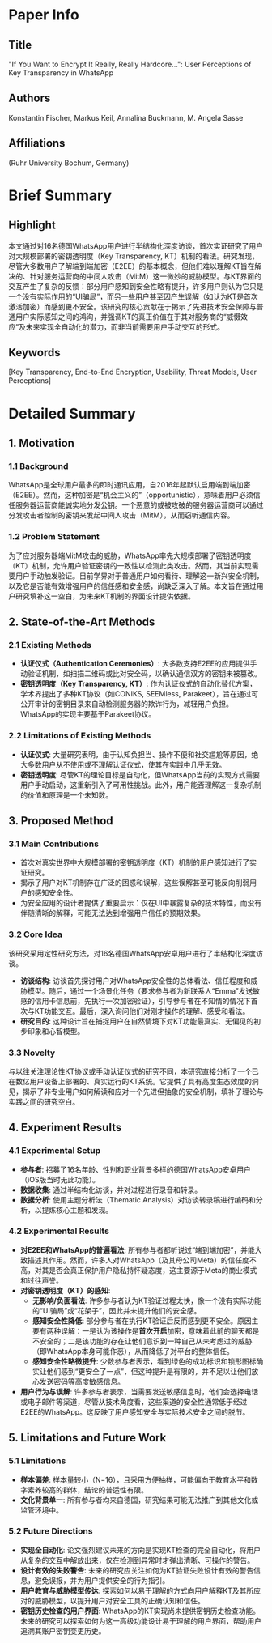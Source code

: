 # Paper Info

## Title
"If You Want to Encrypt It Really, Really Hardcore...": User Perceptions of Key Transparency in WhatsApp

## Authors
Konstantin Fischer, Markus Keil, Annalina Buckmann, M. Angela Sasse

## Affiliations
(Ruhr University Bochum, Germany)

# Brief Summary

## Highlight
本文通过对16名德国WhatsApp用户进行半结构化深度访谈，首次实证研究了用户对大规模部署的密钥透明度（Key Transparency, KT）机制的看法。研究发现，尽管大多数用户了解端到端加密（E2EE）的基本概念，但他们难以理解KT旨在解决的、针对服务运营商的中间人攻击（MitM）这一微妙的威胁模型。与KT界面的交互产生了复杂的反馈：部分用户感知到安全性略有提升，许多用户则认为它只是一个没有实际作用的“UI骗局”，而另一些用户甚至因产生误解（如认为KT是首次激活加密）而感到更不安全。该研究的核心贡献在于揭示了先进技术安全保障与普通用户实际感知之间的鸿沟，并强调KT的真正价值在于其对服务商的“威慑效应”及未来实现全自动化的潜力，而非当前需要用户手动交互的形式。

## Keywords
[Key Transparency, End-to-End Encryption, Usability, Threat Models, User Perceptions]

# Detailed Summary

## 1. Motivation

### 1.1 Background
WhatsApp是全球用户最多的即时通讯应用，自2016年起默认启用端到端加密（E2EE）。然而，这种加密是“机会主义的”（opportunistic），意味着用户必须信任服务器运营商能诚实地分发公钥。一个恶意的或被攻破的服务器运营商可以通过分发攻击者控制的密钥来发起中间人攻击（MitM），从而窃听通信内容。

### 1.2 Problem Statement
为了应对服务器端MitM攻击的威胁，WhatsApp率先大规模部署了密钥透明度（KT）机制，允许用户验证密钥的一致性以检测此类攻击。然而，其当前实现需要用户手动触发验证。目前学界对于普通用户如何看待、理解这一新兴安全机制，以及它是否能有效增强用户的信任感和安全感，尚缺乏深入了解。本文旨在通过用户研究填补这一空白，为未来KT机制的界面设计提供依据。

## 2. State-of-the-Art Methods

### 2.1 Existing Methods
*   **认证仪式（Authentication Ceremonies）**: 大多数支持E2EE的应用提供手动验证机制，如扫描二维码或比对安全码，以确认通信双方的密钥未被篡改。
*   **密钥透明度（Key Transparency, KT）**: 作为认证仪式的自动化替代方案，学术界提出了多种KT协议（如CONIKS, SEEMless, Parakeet），旨在通过可公开审计的密钥目录来自动检测服务器的欺诈行为，减轻用户负担。WhatsApp的实现主要基于Parakeet协议。

### 2.2 Limitations of Existing Methods
*   **认证仪式**: 大量研究表明，由于认知负担当、操作不便和社交尴尬等原因，绝大多数用户从不使用或不理解认证仪式，使其在实践中几乎无效。
*   **密钥透明度**: 尽管KT的理论目标是自动化，但WhatsApp当前的实现方式需要用户手动启动，这重新引入了可用性挑战。此外，用户能否理解这一复杂机制的价值和原理是一个未知数。

## 3. Proposed Method

### 3.1 Main Contributions
*   首次对真实世界中大规模部署的密钥透明度（KT）机制的用户感知进行了实证研究。
*   揭示了用户对KT机制存在广泛的困惑和误解，这些误解甚至可能反向削弱用户的感知安全性。
*   为安全应用的设计者提供了重要启示：仅在UI中暴露复杂的技术特性，而没有伴随清晰的解释，可能无法达到增强用户信任的预期效果。

### 3.2 Core Idea
该研究采用定性研究方法，对16名德国WhatsApp安卓用户进行了半结构化深度访谈。
*   **访谈结构**: 访谈首先探讨用户对WhatsApp安全性的总体看法、信任程度和威胁模型。随后，通过一个场景化任务（要求参与者为新联系人“Emma”发送敏感的信用卡信息前，先执行一次加密验证），引导参与者在不知情的情况下首次与KT功能交互。最后，深入询问他们对刚才操作的理解、感受和看法。
*   **研究目的**: 这种设计旨在捕捉用户在自然情境下对KT功能最真实、无偏见的初步印象和心智模型。

### 3.3 Novelty
与以往关注理论性KT协议或手动认证仪式的研究不同，本研究直接分析了一个已在数亿用户设备上部署的、真实运行的KT系统。它提供了具有高度生态效度的洞见，揭示了非专业用户如何解读和应对一个先进但抽象的安全机制，填补了理论与实践之间的研究空白。

## 4. Experiment Results

### 4.1 Experimental Setup
*   **参与者**: 招募了16名年龄、性别和职业背景多样的德国WhatsApp安卓用户（iOS版当时无此功能）。
*   **数据收集**: 通过半结构化访谈，并对过程进行录音和转录。
*   **数据分析**: 使用主题分析法（Thematic Analysis）对访谈转录稿进行编码和分析，以提炼核心主题和发现。

### 4.2 Experimental Results
*   **对E2EE和WhatsApp的普遍看法**: 所有参与者都听说过“端到端加密”，并能大致描述其作用。然而，许多人对WhatsApp（及其母公司Meta）的信任度不高，对其是否会真正保护用户隐私持怀疑态度，这主要源于Meta的商业模式和过往声誉。
*   **对密钥透明度（KT）的感知**:
    *   **无影响/负面看法**: 许多参与者认为KT验证过程太快，像一个没有实际功能的“UI骗局”或“花架子”，因此并未提升他们的安全感。
    *   **感知安全性降低**: 部分参与者在执行KT验证后反而感到更不安全。原因主要有两种误解：一是认为该操作是**首次开启**加密，意味着此前的聊天都是不安全的；二是该功能的存在让他们意识到一种自己从未考虑过的威胁（即WhatsApp本身可能作恶），从而降低了对平台的整体信任。
    *   **感知安全性略微提升**: 少数参与者表示，看到绿色的成功标识和锁形图标确实让他们感到“更安全了一点”，但这种提升是有限的，并不足以让他们放心发送密码等高度敏感信息。
*   **用户行为与误解**: 许多参与者表示，当需要发送敏感信息时，他们会选择电话或电子邮件等渠道，尽管从技术角度看，这些渠道的安全性通常低于经过E2EE的WhatsApp。这反映了用户感知安全与实际技术安全之间的脱节。

## 5. Limitations and Future Work

### 5.1 Limitations
*   **样本偏差**: 样本量较小（N=16），且采用方便抽样，可能偏向于教育水平和数字素养较高的群体，结论的普适性有限。
*   **文化背景单一**: 所有参与者均来自德国，研究结果可能无法推广到其他文化或监管环境中。

### 5.2 Future Directions
*   **实现全自动化**: 论文强烈建议未来的方向是实现KT检查的完全自动化，将用户从复杂的交互中解放出来，仅在检测到异常时才弹出清晰、可操作的警告。
*   **设计有效的失败警告**: 未来的研究应关注如何为KT验证失败设计有效的警告信息，避免误报，并为用户提供安全的行为指引。
*   **用户教育与威胁模型传达**: 探索如何以易于理解的方式向用户解释KT及其所应对的威胁模型，以提升用户对安全工具的正确认知和信任。
*   **密钥历史检查的用户界面**: WhatsApp的KT实现尚未提供密钥历史检查功能。未来的研究可以探索如何为这一高级功能设计易于理解的用户界面，帮助用户追溯其账户密钥变更历史。